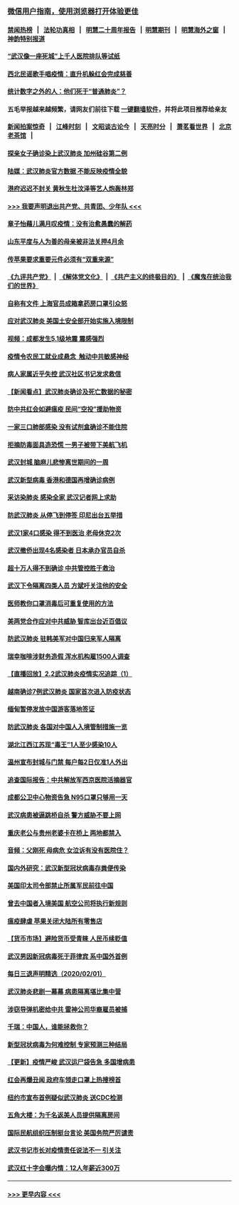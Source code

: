 ### [微信用户指南，使用浏览器打开体验更佳](https://github.com/gfw-breaker/banned-news1/blob/master/indexes/wechat-guide.md?t=0)
#### [禁闻热榜](热点新闻.md?t=0)  &nbsp;&nbsp;|&nbsp;&nbsp; [法轮功真相](https://github.com/gfw-breaker/truth/blob/master/README.md?t=0) &nbsp;&nbsp;|&nbsp;&nbsp; [明慧二十周年报告](https://github.com/gfw-breaker/mh-reports/blob/master/README.md?t=0) &nbsp;&nbsp;|&nbsp;&nbsp;[明慧期刊](https://github.com/gfw-breaker/mh-qikan) &nbsp;&nbsp;|&nbsp;&nbsp; [明慧海外之窗](https://github.com/gfw-breaker/mh-news/blob/master/README.md?t=0) &nbsp;&nbsp;|&nbsp;&nbsp; [神韵特别报道](https://github.com/gfw-breaker/mh-news/blob/master/shenyun.md?t=0)
#### [“武汉像一座死城”上千人医院排队等试纸](../pages/nsc413/n11839724.md?t=02030911) 
#### [西北民谣歌手唱疫情：直升机躲红会完成慈善](../pages/nsc413/n11839757.md?t=02030911) 
#### [统计数字之外的人：他们死于“普通肺炎”？](../pages/nsc413/n11839788.md?t=02030911) 
#### 五毛举报越来越频繁，请网友们前往下载 [一键翻墙软件](https://github.com/gfw-breaker/ssr-accounts)，并将此项目推荐给亲友
#### [新闻拍案惊奇](https://github.com/gfw-breaker/banned-news1/blob/master/pages/link4.md) &nbsp;&nbsp;|&nbsp;&nbsp; [江峰时刻](https://github.com/gfw-breaker/banned-news1/blob/master/pages/link4.md) &nbsp;&nbsp;|&nbsp;&nbsp; [文昭谈古论今](https://github.com/gfw-breaker/banned-news1/blob/master/pages/link4.md) &nbsp;&nbsp;|&nbsp;&nbsp; [天亮时分](https://github.com/gfw-breaker/banned-news1/blob/master/pages/link4.md) &nbsp;&nbsp;|&nbsp;&nbsp; [萧茗看世界](https://github.com/gfw-breaker/banned-news1/blob/master/pages/link4.md) &nbsp;&nbsp;|&nbsp;&nbsp; [北京老茶馆](https://github.com/gfw-breaker/banned-news1/blob/master/pages/link4.md) &nbsp;&nbsp;|&nbsp;&nbsp; 
#### [探亲女子确诊染上武汉肺炎 加州硅谷第二例](../pages/nsc413/n11839784.md?t=02030911) 
#### [陆媒：武汉肺炎官方数据 不能反映疫情全貌](../pages/nsc413/n11839828.md?t=02030911) 
#### [港府迟迟不封关 黄秋生杜汶泽等艺人炮轰林郑](../pages/nsc413/n11839562.md?t=02030911) 
#### [>>> 我要声明退出共产党、共青团、少年队 <<<](https://github.com/begood0513/goodnews/blob/master/quit/letter.md) 
#### [章子怡藉儿满月叹疫情：没有治愈愚蠢的解药](../pages/nsc413/n11839428.md?t=02030911) 
#### [山东平度与人为善的母亲被非法关押4月余](../pages/nsc413/n11834949.md?t=02030911) 
#### [传苹果要求重要元件必须有“双重来源”](../pages/nsc413/n11839717.md?t=02030911) 
#### [《九评共产党》](https://github.com/begood0513/9ping.md/blob/master/README.md) &nbsp;|&nbsp; [《解体党文化》](../../../../jtdwh.md/blob/master/README.md)  &nbsp;|&nbsp; [《共产主义的终极目的》](../../../../gczydzjmd.md/blob/master/README.md) &nbsp;|&nbsp; [《魔鬼在统治我们的世界》](../../../../mgztzwmdsj.md/blob/master/README.md) 
#### [自称有文件 上海官员成箱拿药房口罩引众怒](../pages/nsc413/n11839279.md?t=02030911) 
#### [应对武汉肺炎 美国土安全部开始实施入境限制](../pages/nsc413/n11839729.md?t=02030911) 
#### [视频：成都发生5.1级地震 震感强烈](../pages/nsc413/n11839732.md?t=02030911) 
#### [疫情令农民工就业成悬念  触动中共敏感神经](../pages/nsc413/n11839625.md?t=02030911) 
#### [病人家属近乎失控 武汉社区书记发求救信](../pages/nsc413/n11839621.md?t=02030911) 
#### [【新闻看点】武汉肺炎确诊及死亡数据的秘密](../pages/nsc413/n11839539.md?t=02030911) 
#### [防中共红会如避瘟疫 民间“空投”援助物资](../pages/nsc413/n11839313.md?t=02030911) 
#### [一家三口肺部感染 没有试剂盒确诊不能住院](../pages/nsc413/n11839581.md?t=02030911) 
#### [拒摘防毒面具造恐慌 一男子被带下美航飞机](../pages/nsc413/n11839455.md?t=02030911) 
#### [武汉封城 脑麻儿悲惨离世期间的一周](../pages/nsc413/n11839378.md?t=02030911) 
#### [武汉新型病毒 香港和德国再增确诊病例](../pages/nsc413/n11839381.md?t=02030911) 
#### [采访染肺炎 感染全家 武汉记者网上求助](../pages/nsc413/n11839411.md?t=02030911) 
#### [防武汉肺炎 从停飞到停签 印尼出台五举措](../pages/nsc413/n11839282.md?t=02030911) 
#### [武汉1家4口感染 得不到医治 老母休克2次](../pages/nsc413/n11839277.md?t=02030911) 
#### [武汉撤侨出现4名感染者 日本承办官员自杀](../pages/nsc413/n11839044.md?t=02030911) 
#### [超十万人得不到确诊 中共管控胜于救治](../pages/nsc413/n11838462.md?t=02030911) 
#### [武汉下令隔离四类人员 方斌吁关注他的安全](../pages/nsc413/n11838878.md?t=02030911) 
#### [医师教你口罩消毒后可重复使用的方法](../pages/nsc413/n11839225.md?t=02030911) 
#### [美两党合作应对中共威胁 智库出台近百倡议](../pages/nsc413/n11838437.md?t=02030911) 
#### [防武汉肺炎 驻韩美军对中国归来军人隔离](../pages/nsc413/n11838970.md?t=02030911) 
#### [瑞幸咖啡涉财务造假 浑水机构雇1500人调查](../pages/nsc413/n11838486.md?t=02030911) 
#### [【直播回放】2.2武汉肺炎疫情实况追踪（1）](../pages/nsc413/n11838871.md?t=02030911) 
#### [越南确诊7例武汉肺炎 国家首次进入防疫状态](../pages/nsc413/n11838860.md?t=02030911) 
#### [缅甸暂停发放中国游客落地签证](../pages/nsc413/n11838730.md?t=02030911) 
#### [防武汉肺炎 各国对中国人入境管制措施一览](../pages/nsc413/n11838726.md?t=02030911) 
#### [湖北江西江苏现“毒王”1人至少感染10人](../pages/nsc413/n11838670.md?t=02030911) 
#### [温州宣布封城与门禁 每户每2日仅准1人外出](../pages/nsc413/n11838748.md?t=02030911) 
#### [追查国际报告：中共解放军西京医院活摘器官](../pages/nsc413/n11838359.md?t=02030911) 
#### [成都公卫中心物资告急 N95口罩只够用一天](../pages/nsc413/n11834896.md?t=02030911) 
#### [武汉病患被逼跳桥自杀 警方威胁不要上网](../pages/nsc413/n11838521.md?t=02030911) 
#### [重庆老公与贵州老婆卡在桥上 两地都禁入](../pages/nsc413/n11838677.md?t=02030911) 
#### [音频：父刚死 母病危 女泣诉有没有医院住？](../pages/nsc413/n11838501.md?t=02030911) 
#### [国内外研究：武汉新型冠状病毒存粪便传染](../pages/nsc413/n11838353.md?t=02030911) 
#### [美国印太司令部禁止所属军民前往中国](../pages/nsc413/n11838418.md?t=02030911) 
#### [曾去中国者入境美国 航空公司将执行新规则](../pages/nsc413/n11838375.md?t=02030911) 
#### [瘟疫肆虐 苹果关闭大陆所有零售店](../pages/nsc413/n11838235.md?t=02030911) 
#### [【货币市场】避险货币受青睐 人民币续贬值](../pages/nsc413/n11838086.md?t=02030911) 
#### [武汉男因新冠病毒死于菲律宾 系中国外首例](../pages/nsc413/n11838247.md?t=02030911) 
#### [每日三退声明精选（2020/02/01）](../pages/nsc413/n11838281.md?t=02030911) 
#### [武汉肺炎悲剧一幕幕 病患隔离堪比集中营](../pages/nsc413/n11838047.md?t=02030911) 
#### [涉窃导弹机密给中共 雷神公司华裔雇员被捕](../pages/nsc413/n11838129.md?t=02030911) 
#### [千瑞：中国人，谁能拯救你？](../pages/nsc413/n11838069.md?t=02030911) 
#### [新型冠状病毒为何难控制 专家预测三种结局](../pages/nsc413/n11838002.md?t=02030911) 
#### [【更新】疫情严峻 武汉运尸袋告急 多国增病患](../pages/nsc413/n11801312.md?t=02030911) 
#### [红会再爆丑闻 政府车领走口罩上热搜榜首](../pages/nsc413/n11837825.md?t=02030911) 
#### [纽约市宣布首例疑似武汉肺炎 送CDC检测](../pages/nsc413/n11837852.md?t=02030911) 
#### [五角大楼：为千名返美人员提供隔离房间](../pages/nsc413/n11837831.md?t=02030911) 
#### [国际民航组织压制挺台言论 美国务院严厉谴责](../pages/nsc413/n11837791.md?t=02030911) 
#### [武汉书记市长对疫情责任说法不一 引关注](../pages/nsc413/n11837546.md?t=02030911) 
#### [武汉红十字会曝内情：12人年薪近300万](../pages/nsc413/n11837677.md?t=02030911) 

----
#### [ >>> 更早内容 <<< ](../indexes/nsc413-earlier.md)
